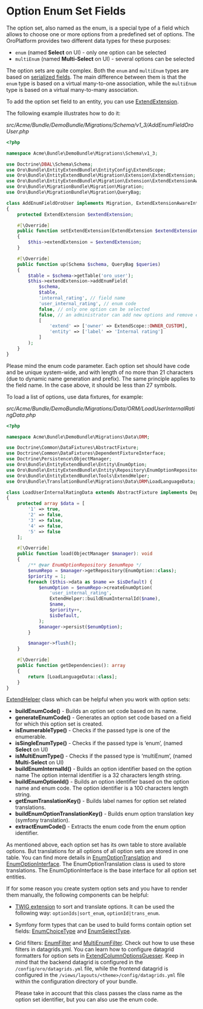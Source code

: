<a id="book-entities-extended-entities-enums"></a>

# Option Enum Set Fields

The option set, also named as the enum, is a special type of a field which allows to choose one or more options
from a predefined set of options. The OroPlatform provides two different data types for these purposes:

* `enum` (named **Select** on UI) - only one option can be selected
* `multiEnum` (named **Multi-Select** on UI) - several options can be selected

The option sets are quite complex. Both the `enum` and `multiEnum` types are based on [serialized fields](serialized-fields.md#book-entities-extended-entities-serialized-fields). The main difference between them is that the `enum` type is based on a virtual many-to-one association, while the `multiEnum` type is based on a virtual many-to-many association.

To add the option set field to an entity, you can use <a href="https://github.com/oroinc/platform/tree/6.1/src/Oro/Bundle/EntityExtendBundle/Migration/Extension/ExtendExtension.php" target="_blank">ExtendExtension</a>.

The following example illustrates how to do it:

*src/Acme/Bundle/DemoBundle/Migrations/Schema/v1_3/AddEnumFieldOroUser.php*
```php
<?php

namespace Acme\Bundle\DemoBundle\Migrations\Schema\v1_3;

use Doctrine\DBAL\Schema\Schema;
use Oro\Bundle\EntityExtendBundle\EntityConfig\ExtendScope;
use Oro\Bundle\EntityExtendBundle\Migration\Extension\ExtendExtension;
use Oro\Bundle\EntityExtendBundle\Migration\Extension\ExtendExtensionAwareInterface;
use Oro\Bundle\MigrationBundle\Migration\Migration;
use Oro\Bundle\MigrationBundle\Migration\QueryBag;

class AddEnumFieldOroUser implements Migration, ExtendExtensionAwareInterface
{
    protected ExtendExtension $extendExtension;

    #[\Override]
    public function setExtendExtension(ExtendExtension $extendExtension)
    {
        $this->extendExtension = $extendExtension;
    }

    #[\Override]
    public function up(Schema $schema, QueryBag $queries)
    {
        $table = $schema->getTable('oro_user');
        $this->extendExtension->addEnumField(
            $schema,
            $table,
            'internal_rating', // field name
            'user_internal_rating', // enum code
            false, // only one option can be selected
            false, // an administrator can add new options and remove existing ones
            [
                'extend' => ['owner' => ExtendScope::OWNER_CUSTOM],
                'entity' => ['label' => 'Internal rating']
            ]
        );
    }
}
```

Please mind the enum code parameter. Each option set should have code and be unique system-wide,
and with length of no more than 21 characters (due to dynamic name generation and prefix).
The same principle applies to the field name. In the case above, it should be less than 27 symbols.

To load a list of options, use data fixtures, for example:

*src/Acme/Bundle/DemoBundle/Migrations/Data/ORM/LoadUserInternalRatingData.php*
```php
<?php

namespace Acme\Bundle\DemoBundle\Migrations\Data\ORM;

use Doctrine\Common\DataFixtures\AbstractFixture;
use Doctrine\Common\DataFixtures\DependentFixtureInterface;
use Doctrine\Persistence\ObjectManager;
use Oro\Bundle\EntityExtendBundle\Entity\EnumOption;
use Oro\Bundle\EntityExtendBundle\Entity\Repository\EnumOptionRepository;
use Oro\Bundle\EntityExtendBundle\Tools\ExtendHelper;
use Oro\Bundle\TranslationBundle\Migrations\Data\ORM\LoadLanguageData;

class LoadUserInternalRatingData extends AbstractFixture implements DependentFixtureInterface
{
    protected array $data = [
        '1' => true,
        '2' => false,
        '3' => false,
        '4' => false,
        '5' => false
    ];

    #[\Override]
    public function load(ObjectManager $manager): void
    {
        /** @var EnumOptionRepository $enumRepo */
        $enumRepo = $manager->getRepository(EnumOption::class);
        $priority = 1;
        foreach ($this->data as $name => $isDefault) {
            $enumOption = $enumRepo->createEnumOption(
                'user_internal_rating',
                ExtendHelper::buildEnumInternalId($name),
                $name,
                $priority++,
                $isDefault,
            );
            $manager->persist($enumOption);
        }

        $manager->flush();
    }

    #[\Override]
    public function getDependencies(): array
    {
        return [LoadLanguageData::class];
    }
}
```

<a href="https://github.com/oroinc/platform/tree/6.1/src/Oro/Bundle/EntityExtendBundle/Tools/ExtendHelper.php" target="_blank">ExtendHelper</a> class which can be helpful when you work with option sets:

* **buildEnumCode()** - Builds an option set code based on its name.
* **generateEnumCode()** - Generates an option set code based on a field for which this option set is created.
* **isEnumerableType()** - Checks if the passed type is one of the enumerable.
* **isSingleEnumType()** - Checks if the passed type is ‘enum’, (named **Select** on UI)
* **isMultiEnumType()** - Checks if the passed type is ‘multiEnum’, (named **Multi-Select** on UI)
* **buildEnumInternalId()** - Builds an option identifier based on the option name The option internal identifier is a
  32 characters length string.
* **buildEnumOptionId()** - Builds an option identifier based on the option name and enum code. The option identifier is a
  100 characters length string.
* **getEnumTranslationKey()** - Builds label names for option set related translations.
* **buildEnumOptionTranslationKey()** - Builds enum option translation key (symfony translation).
* **extractEnumCode()** - Extracts the enum code from the enum option identifier.

As mentioned above, each option set has its own table to store available options. But translations for all options of all option sets are stored in one table. You can find more details in <a href="https://github.com/oroinc/platform/tree/6.1/src/Oro/Bundle/EntityExtendBundle/Entity/EnumOptionTranslation.php" target="_blank">EnumOptionTranslation</a> and <a href="https://github.com/oroinc/platform/tree/6.1/src/Oro/Bundle/EntityExtendBundle/Entity/EnumOptionInterface.php" target="_blank">EnumOptionInterface</a>.
The EnumOptionTranslation class is used to store translations. The EnumOptionInterface is the base interface for all option set entities.

If for some reason you create system option sets and you have to render them manually, the following components can be helpful:

* <a href="https://github.com/oroinc/platform/tree/6.1/src/Oro/Bundle/EntityExtendBundle/Twig/EnumExtension.php" target="_blank">TWIG extension</a> to sort and translate options. It can be used the following way:
  `optionIds|sort_enum`, `optionId|trans_enum`.
* Symfony form types that can be used to build forms contain option set fields: <a href="https://github.com/oroinc/platform/tree/6.1/src/Oro/Bundle/EntityExtendBundle/Form/Type/EnumChoiceType.php" target="_blank">EnumChoiceType</a> and <a href="https://github.com/oroinc/platform/tree/6.1/src/Oro/Bundle/EntityExtendBundle/Form/Type/EnumSelectType.php" target="_blank">EnumSelectType</a>.
* Grid filters: <a href="https://github.com/oroinc/platform/tree/6.1/src/Oro/Bundle/FilterBundle/Filter/EnumFilter.php" target="_blank">EnumFilter</a> and <a href="https://github.com/oroinc/platform/tree/6.1/src/Oro/Bundle/FilterBundle/Filter/MultiEnumFilter.php" target="_blank">MultiEnumFilter</a>. Check out how to use these filters in datagrids.yml. You can learn
  how to configure datagrid formatters for option sets in <a href="https://github.com/oroinc/platform/tree/6.1/src/Oro/Bundle/EntityExtendBundle/Grid/ExtendColumnOptionsGuesser.php" target="_blank">ExtendColumnOptionsGuesser</a>. Keep in mind that the backend datagrid is configured in the `/config/oro/datagrids.yml` file, while the frontend datagrid is configured in the `/views/layouts/<theme>/config/datagrids.yml` file within the configuration directory of your bundle.

  Please take in account that this class passes the class name as the option set identifier, but you can also use the enum code.

<!-- Frontend -->
